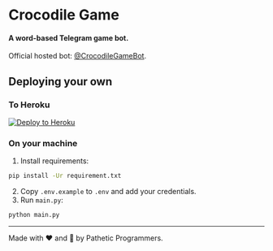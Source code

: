 # Crocodile Game

#### A word-based Telegram game bot.

Official hosted bot: [@CrocodileGameBot](https://t.me/CrocodileGameBot).

## Deploying your own

### To Heroku

[![Deploy to Heroku](https://www.herokucdn.com/deploy/button.svg)](https://heroku.com/deploy?template=https://github.com/XTQ05/CrocodileGame)

### On your machine

1. Install requirements:

```bash
pip install -Ur requirement.txt
```

2. Copy `.env.example` to `.env` and add your credentials.
3. Run `main.py`:

```bash
python main.py
```

---

Made with ❤️ and 🐍 by Pathetic Programmers.
